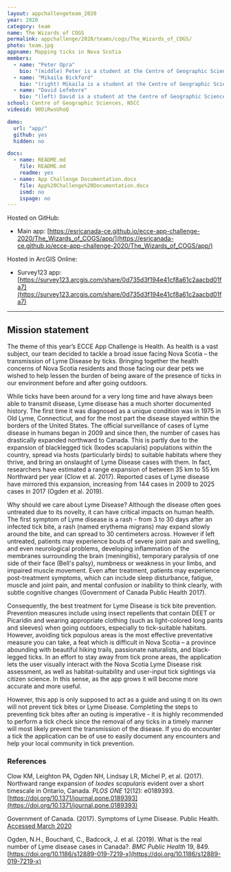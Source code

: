 ```yaml
---
layout: appchallengeteam_2020
year: 2020
category: team
name: The Wizards of COGS
permalink: appchallenge/2020/teams/cogs/The_Wizards_of_COGS/
photo: team.jpg
appname: Mapping ticks in Nova Scotia
members:
  - name: "Peter Opra"
    bio: "(middle) Peter is a student at the Centre of Geographic Sciences, Nova Scotia Community College, who is pursuing an Advanced Diploma in GIS. He has a background in Geology, having graduated from Saint Mary’s University and mapped legacy gold mine tailings in Nova Scotia’s Historic Gold Districts. He is passionate about the earth, the processes that formed and shape it to the present day. He believes with GIS we can document resources and create maps that can tell a story. He enjoys the great outdoors, exploring, and always learning. I am a geologist surfing the waves of a geospatial world."
  - name: "Mikaila Bickford"
    bio: "(right) Mikaila is a student at the Centre of Geographic Sciences, Nova Scotia Community College, who is pursuing an Advanced Diploma in GIS. Her background is in both anthropology and marine management, holding a BA(Hons.) from University of Toronto and an MMM from Dalhousie. She is passionate about ocean conservation and maps, and loves the way GIS combines technology with creativity and design. She believes that documenting our relationship with the ocean and coastal zone through GIS and can have profound future impacts. When she's not in the lab, you can find Mikaila diving, hiking, taking photos, or eating oysters."
  - name: "David Lefebvre"
    bio: "(left) David is a student at the Centre of Geographic Sciences, Nova Scotia Community College, who is pursuing an Advanced Diploma in GIS. He is currently studying on geographic science systems (GIS) in the GIS concentration. Before coming here he studied Environmental Geography at the University of Montreal in the province of Quebec and Geomatics at the Algonquin College of Ottawa, in Ontario. Since then for the last 5 years, he has worked as a Geomatic Technician for the Canadian Armed Forces and was given the opportunity to return to school to further my knowledge in the field of geomatics and GIS. His pastimes mostly involve outdoor sports and activities such as hiking, biking, climbing (Ice & Rock) and trail running, but he also partakes in group sports such as volleyball."
school: Centre of Geographic Sciences, NSCC
videoid: 90DiRwsUhoQ

demo:
  url: "app/"
  github: yes
  hidden: no

docs:
  - name: README.md
    file: README.md
    readme: yes
  - name: App Challenge Documentation.docx
    file: App%20Challenge%20Documentation.docx
    ismd: no
    ispage: no
---
```


Hosted on GitHub:

- Main app: [https://esricanada-ce.github.io/ecce-app-challenge-2020/The_Wizards_of_COGS/app/](https://esricanada-ce.github.io/ecce-app-challenge-2020/The_Wizards_of_COGS/app/)

Hosted in ArcGIS Online:

- Survey123 app: [https://survey123.arcgis.com/share/0d735d3f194e41cf8a61c2aacbd01fa7](https://survey123.arcgis.com/share/0d735d3f194e41cf8a61c2aacbd01fa7)

---

## Mission statement

The theme of this year’s ECCE App Challenge is Health. As health is a vast subject, our team decided to tackle a broad issue facing Nova Scotia – the transmission of Lyme Disease by ticks. Bringing together the health concerns of Nova Scotia residents and those facing our dear pets we wished to help lessen the burden of being aware of the presence of ticks in our environment before and after going outdoors.

While ticks have been around for a very long time and have always been able to transmit disease, Lyme disease has a much shorter documented history. The first time it was diagnosed as a unique condition was in 1975 in Old Lyme, Connecticut, and for the most part the disease stayed within the borders of the United States. The official surveillance of cases of Lyme disease in humans began in 2009 and since then, the number of cases has drastically expanded northward to Canada. This is partly due to the expansion of blacklegged tick (Ixodes scapularis) populations within the country, spread via hosts (particularly birds) to suitable habitats where they thrive, and bring an onslaught of Lyme Disease cases with them. In fact, researchers have estimated a range expansion of between 35 km to 55 km Northward per year (Clow et al. 2017). Reported cases of Lyme disease have mirrored this expansion, increasing from 144 cases in 2009 to 2025 cases in 2017 (Ogden et al. 2019).

Why should we care about Lyme Disease? Although the disease often goes untreated due to its novelty, it can have critical impacts on human health. The first symptom of Lyme disease is a rash - from 3 to 30 days after an infected tick bite, a rash (named erythema migrans) may expand slowly around the bite, and can spread to 30 centimeters across. However if left untreated, patients may experience bouts of severe joint pain and swelling, and even neurological problems, developing inflammation of the membranes surrounding the brain (meningitis), temporary paralysis of one side of their face (Bell's palsy), numbness or weakness in your limbs, and impaired muscle movement. Even after treatment, patients may experience post-treatment symptoms, which can include sleep disturbance, fatigue, muscle and joint pain, and mental confusion or inability to think clearly, with subtle cognitive changes (Government of Canada Public Health 2017).

Consequently, the best treatment for Lyme Disease is tick bite prevention. Prevention measures include using insect repellents that contain DEET or Picaridin and wearing appropriate clothing (such as light-colored long pants and sleeves) when going outdoors, especially to tick-suitable habitats. However, avoiding tick populous areas is the most effective preventative measure you can take, a feat which is difficult in Nova Scotia – a province abounding with beautiful hiking trails, passionate naturalists, and black-legged ticks. In an effort to stay away from tick prone areas, the application lets the user visually interact with the Nova Scotia Lyme Disease risk assessment, as well as habitat-suitability and user-input tick sightings via citizen science. In this sense, as the app grows it will become more accurate and more useful.

However, this app is only supposed to act as a guide and using it on its own will not prevent tick bites or Lyme Disease. Completing the steps to preventing tick bites after an outing is imperative - it is highly recommended to perform a tick check since the removal of any ticks in a timely manner will most likely prevent the transmission of the disease. If you do encounter a tick the application can be of use to easily document any encounters and help your local community in tick prevention.

### References
Clow KM, Leighton PA, Ogden NH, Lindsay LR, Michel P, et al. (2017). Northward range expansion of *Ixodes scapularis* evident over a short timescale in Ontario, Canada. *PLOS ONE* 12(12): e0189393. [https://doi.org/10.1371/journal.pone.0189393](https://doi.org/10.1371/journal.pone.0189393)

Government of Canada. (2017). Symptoms of Lyme Disease. Public Health. [Accessed March 2020](https://www.canada.ca/en/public-health/services/diseases/lyme-disease/symptoms-lyme-disease.html)

Ogden, N.H., Bouchard, C., Badcock, J. et al. (2019). What is the real number of Lyme disease cases in Canada?. *BMC Public Health* 19, 849. [https://doi.org/10.1186/s12889-019-7219-x](https://doi.org/10.1186/s12889-019-7219-x)
